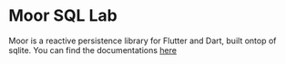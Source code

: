 # Moor SQL Lab

Moor is a reactive persistence library for Flutter and Dart, built ontop of sqlite.
You can find the documentations [here](https://moor.simonbinder.eu/docs/getting-started/)
